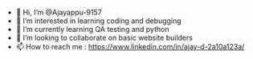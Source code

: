 - 👋 Hi, I’m @Ajayappu-9157
- 👀 I’m interested in learning coding and debugging
- 🌱 I’m currently learning QA testing and python
- 💞️ I’m looking to collaborate on basic website builders
- 📫 How to reach me : https://www.linkedin.com/in/ajay-d-2a10a123a/

<!---
Ajayappu-9157/Ajayappu-9157 is a ✨ special ✨ repository because its `README.md` (this file) appears on your GitHub profile.
You can click the Preview link to take a look at your changes.
--->
